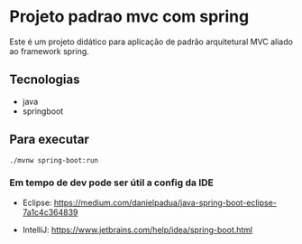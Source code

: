 # Projeto padrao mvc com spring
Este é um projeto didático para aplicação de padrão arquitetural MVC aliado ao framework spring.

## Tecnologias
- java
- springboot

## Para executar
```
./mvnw spring-boot:run
```

### Em tempo de dev pode ser útil a config da IDE
- Eclipse: https://medium.com/danielpadua/java-spring-boot-eclipse-7a1c4c364839

- IntelliJ: https://www.jetbrains.com/help/idea/spring-boot.html
